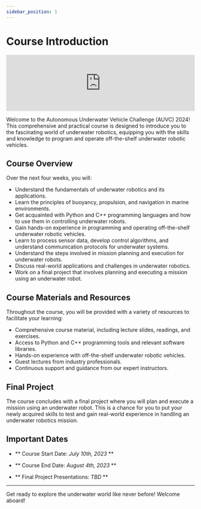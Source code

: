 ```yaml
---
sidebar_position: 1
---
```


# Course Introduction

<!-- Insert slides and allow full screen -->

<iframe src="https://blksail-edu.github.io/slides/day0" width="100%" height={320} frameborder="0" allowfullscreen></iframe>

Welcome to the Autonomous Underwater Vehicle Challenge (AUVC) 2024!
This comprehensive and practical course is designed to introduce you to the fascinating world of underwater robotics, equipping you with the skills and knowledge to program and operate off-the-shelf underwater robotic vehicles.

## Course Overview

Over the next four weeks, you will:

- Understand the fundamentals of underwater robotics and its applications.
- Learn the principles of buoyancy, propulsion, and navigation in marine environments.
- Get acquainted with Python and C++ programming languages and how to use them in controlling underwater robots.
- Gain hands-on experience in programming and operating off-the-shelf underwater robotic vehicles.
- Learn to process sensor data, develop control algorithms, and understand communication protocols for underwater systems.
- Understand the steps involved in mission planning and execution for underwater robots.
- Discuss real-world applications and challenges in underwater robotics.
- Work on a final project that involves planning and executing a mission using an underwater robot.

## Course Materials and Resources

Throughout the course, you will be provided with a variety of resources to facilitate your learning:

- Comprehensive course material, including lecture slides, readings, and exercises.
- Access to Python and C++ programming tools and relevant software libraries.
- Hands-on experience with off-the-shelf underwater robotic vehicles.
- Guest lectures from industry professionals.
- Continuous support and guidance from our expert instructors.

## Final Project

The course concludes with a final project where you will plan and execute a mission using an underwater robot.
This is a chance for you to put your newly acquired skills to test and gain real-world experience in handling an underwater robotics mission.

## Important Dates

- ** Course Start Date: _July 10th, 2023_ **

- ** Course End Date: _August 4th, 2023_ **

- ** Final Project Presentations: _TBD_ **

---

Get ready to explore the underwater world like never before!
Welcome aboard!
